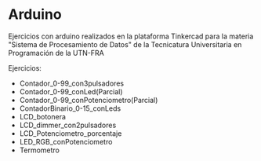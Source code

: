 # Arduino

Ejercicios con arduino realizados en la plataforma Tinkercad para la materia "Sistema de Procesamiento de Datos" de la Tecnicatura Universitaria en Programación de la UTN-FRA

Ejercicios:

* Contador_0-99_con3pulsadores
* Contador_0-99_conLed(Parcial)
* Contador_0-99_conPotenciometro(Parcial)
* ContadorBinario_0-15_conLeds
* LCD_botonera
* LCD_dimmer_con2pulsadores
* LCD_Potenciometro_porcentaje
* LED_RGB_conPotenciometro
* Termometro
